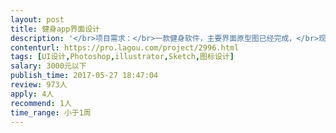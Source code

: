 ```yaml
---                
layout: post       
title: 健身app界面设计           
description: '</br>项目需求：</br>一款健身软件，主要界面原型图已经完成，</br>现在需要UI设计师帮助完成设计。</br>大概是7张左右设计图</br></br>人员要求：</br>最好是杭州地区的设计师。</br>'     
contenturl: https://pro.lagou.com/project/2996.html      
tags: [UI设计,Photoshop,illustrator,Sketch,图标设计]            
salary: 3000元以下          
publish_time: 2017-05-27 18:47:04         
review: 973人                   
apply: 4人                   
recommend: 1人                   
time_range: 小于1周              
---                 
```

